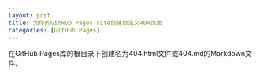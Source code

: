 ```yaml
---
layout: post
title: 为你的GitHub Pages site创建自定义404页面
categories: [GitHub Pages]
---
```


在GitHub Pages库的根目录下创建名为404.html文件或404.md的Markdown文件。
